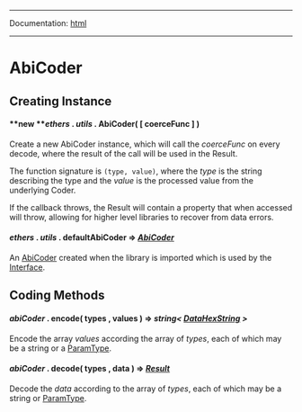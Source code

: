 -----

Documentation: [html](https://docs.ethers.io/)

-----

AbiCoder
========

Creating Instance
-----------------

#### **new ***ethers* . *utils* . **AbiCoder**( [ coerceFunc ] )

Create a new AbiCoder instance, which will call the *coerceFunc* on every decode, where the result of the call will be used in the Result.

The function signature is `(type, value)`, where the *type* is the string describing the type and the *value* is the processed value from the underlying Coder.

If the callback throws, the Result will contain a property that when accessed will throw, allowing for higher level libraries to recover from data errors.


#### *ethers* . *utils* . **defaultAbiCoder** => *[AbiCoder](/v5/api/utils/abi/coder/)*

An [AbiCoder](/v5/api/utils/abi/coder/) created when the library is imported which is used by the [Interface](/v5/api/utils/abi/interface/).


Coding Methods
--------------

#### *abiCoder* . **encode**( types , values ) => *string< [DataHexString](/v5/api/utils/bytes/#DataHexString) >*

Encode the array *values* according the array of *types*, each of which may be a string or a [ParamType](/v5/api/utils/abi/fragments/#ParamType).


#### *abiCoder* . **decode**( types , data ) => *[Result](/v5/api/utils/abi/interface/#Result)*

Decode the *data* according to the array of *types*, each of which may be a string or [ParamType](/v5/api/utils/abi/fragments/#ParamType).


